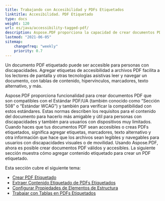 ```yaml
---
title: Trabajando con Accesibilidad y PDFs Etiquetados
linktitle: Accesibilidad. PDF Etiquetado
type: docs
weight: 120
url: es/java/accessibility-tagged-pdf/
description: Aspose.PDF proporciona la capacidad de crear documentos PDF etiquetados, permitiéndole etiquetar los elementos estructurales. Aprenda más sobre cómo obtener PDFs accesibles.
lastmod: "2021-06-05"
sitemap:
    changefreq: "weekly"
    priority: 0.7
---
```


Un documento PDF etiquetado puede ser accesible para personas con discapacidades. Agregar etiquetas de accesibilidad a archivos PDF facilita a los lectores de pantalla y otras tecnologías asistivas leer y navegar un documento, con tablas de contenido, hipervínculos, marcadores, texto alternativo, y más.

Aspose.PDF proporciona funcionalidad para crear documentos PDF que son compatibles con el Estándar PDF/UA (también conocido como “Sección 508” o “Estándar WCAG”) y también para verificar la compatibilidad con estos estándares.
 Estas normas describen los requisitos para el contenido del documento para hacerlo más amigable y útil para personas con discapacidades y también para usuarios con dispositivos muy limitados. Cuando haces que tus documentos PDF sean accesibles o creas PDFs etiquetados, significa agregar etiquetas, marcadores, texto alternativo y otra información que hace que los archivos sean legibles y navegables para usuarios con discapacidades visuales o de movilidad. Usando Aspose.PDF, ahora es posible crear documentos PDF válidos y accesibles. La siguiente sección muestra cómo agregar contenido etiquetado para crear un PDF etiquetado.

Esta sección cubre el siguiente tema:

- [Crear PDF Etiquetado](/pdf/java/create-tagged-pdf-documents/)
- [Extraer Contenido Etiquetado de PDFs Etiquetados](/pdf/java/extract-tagged-content-from-tagged-pdfs/)
- [Configurar Propiedades de Elementos de Estructura](/pdf/java/set-tagged-pdfs-element-properties/)
- [Trabajar con Tablas en PDFs Etiquetados](/pdf/java/working-with-table-in-tagged-pdfs/)
